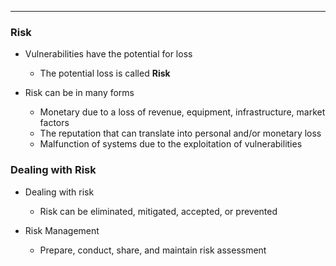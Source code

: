 - - -
### Risk
- Vulnerabilities have the potential for loss
	- The potential loss is called **Risk**

- Risk can be in many forms
	- Monetary due to a loss of revenue, equipment, infrastructure, market factors
	- The reputation that can translate into personal and/or monetary loss
	- Malfunction of systems due to the exploitation of vulnerabilities

### Dealing with Risk
- Dealing with risk
	- Risk can be eliminated, mitigated, accepted, or prevented

- Risk Management
	- Prepare, conduct, share, and maintain risk assessment